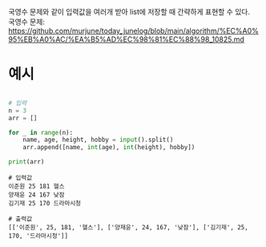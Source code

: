 국영수 문제와 같이 입력값을 여러개 받아 list에 저장할 때 간략하게 표현할 수 있다.  
국영수 문제: https://github.com/murjune/today_junelog/blob/main/algorithm/%EC%A0%95%EB%A0%AC/%EA%B5%AD%EC%98%81%EC%88%98_10825.md

# 예시
``` python

# 입력
n = 3
arr = []

for _ in range(n):
    name, age, height, hobby = input().split()
    arr.append([name, int(age), int(height), hobby])

print(arr)
```

```
# 입력값
이준원 25 181 헬스
양재윤 24 167 낮잠
김기재 25 170 드라마시청

# 출력값
[['이준원', 25, 181, '헬스'], ['양재윤', 24, 167, '낮잠'], ['김기재', 25, 170, '드라마시청']]
```
